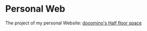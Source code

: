 # Personal Web
The project of my personal Website:
[dooomino's Half floor space](http://www.mino.moe)
